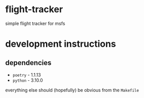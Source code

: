 # flight-tracker
simple flight tracker for msfs

# development instructions

## dependencies
* `poetry` - 1.1.13
* `python` - 3.10.0

everything else should (hopefully) be obvious from the `Makefile`